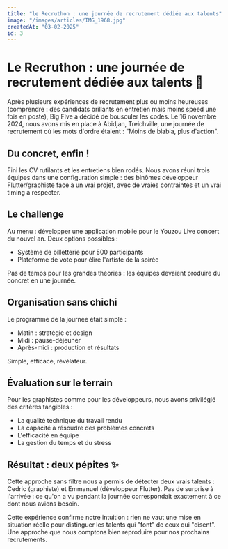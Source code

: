 ```yaml
---
title: "le Recruthon : une journée de recrutement dédiée aux talents"
image: "/images/articles/IMG_1968.jpg"
createdAt: "03-02-2025"
id: 3
---
```


# Le Recruthon : une journée de recrutement dédiée aux talents 🚀

Après plusieurs expériences de recrutement plus ou moins heureuses (comprendre : des candidats brillants en entretien mais moins speed une fois en poste), Big Five a décidé de bousculer les codes. Le 16 novembre 2024, nous avons mis en place à Abidjan, Treichville, une journée de recrutement où les mots d'ordre étaient : "Moins de blabla, plus d'action".

## Du concret, enfin !

Fini les CV rutilants et les entretiens bien rodés. Nous avons réuni trois équipes dans une configuration simple : des binômes développeur Flutter/graphiste face à un vrai projet, avec de vraies contraintes et un vrai timing à respecter.

## Le challenge

Au menu : développer une application mobile pour le Youzou Live concert du nouvel an. Deux options possibles :
- Système de billetterie pour 500 participants
- Plateforme de vote pour élire l'artiste de la soirée

Pas de temps pour les grandes théories : les équipes devaient produire du concret en une journée.

## Organisation sans chichi

Le programme de la journée était simple :
- Matin : stratégie et design
- Midi : pause-déjeuner
- Après-midi : production et résultats

Simple, efficace, révélateur.

## Évaluation sur le terrain

Pour les graphistes comme pour les développeurs, nous avons privilégié des critères tangibles :
- La qualité technique du travail rendu
- La capacité à résoudre des problèmes concrets
- L'efficacité en équipe
- La gestion du temps et du stress

## Résultat : deux pépites ✨

Cette approche sans filtre nous a permis de détecter deux vrais talents : Cedric (graphiste) et Emmanuel (développeur Flutter). Pas de surprise à l'arrivée : ce qu'on a vu pendant la journée correspondait exactement à ce dont nous avions besoin.

Cette expérience confirme notre intuition : rien ne vaut une mise en situation réelle pour distinguer les talents qui "font" de ceux qui "disent". Une approche que nous comptons bien reproduire pour nos prochains recrutements.